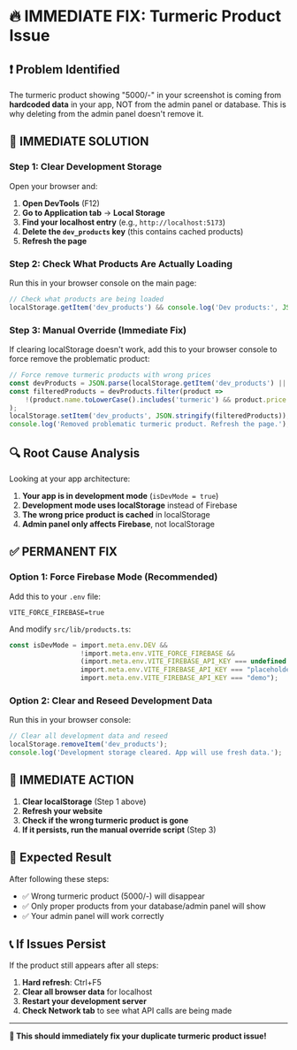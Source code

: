 # 🔥 IMMEDIATE FIX: Turmeric Product Issue

## ❗ Problem Identified

The turmeric product showing "5000/-" in your screenshot is coming from **hardcoded data** in your app, NOT from the admin panel or database. This is why deleting from the admin panel doesn't remove it.

## 🎯 IMMEDIATE SOLUTION 

### Step 1: Clear Development Storage

Open your browser and:

1. **Open DevTools** (F12)
2. **Go to Application tab** → **Local Storage** 
3. **Find your localhost entry** (e.g., `http://localhost:5173`)
4. **Delete the `dev_products` key** (this contains cached products)
5. **Refresh the page**

### Step 2: Check What Products Are Actually Loading

Run this in your browser console on the main page:

```javascript
// Check what products are being loaded
localStorage.getItem('dev_products') && console.log('Dev products:', JSON.parse(localStorage.getItem('dev_products')));
```

### Step 3: Manual Override (Immediate Fix)

If clearing localStorage doesn't work, add this to your browser console to force remove the problematic product:

```javascript
// Force remove turmeric products with wrong prices
const devProducts = JSON.parse(localStorage.getItem('dev_products') || '[]');
const filteredProducts = devProducts.filter(product => 
    !(product.name.toLowerCase().includes('turmeric') && product.price.includes('5000'))
);
localStorage.setItem('dev_products', JSON.stringify(filteredProducts));
console.log('Removed problematic turmeric product. Refresh the page.');
```

## 🔍 Root Cause Analysis

Looking at your app architecture:

1. **Your app is in development mode** (`isDevMode = true`)
2. **Development mode uses localStorage** instead of Firebase
3. **The wrong price product is cached** in localStorage
4. **Admin panel only affects Firebase**, not localStorage

## ✅ PERMANENT FIX

### Option 1: Force Firebase Mode (Recommended)

Add this to your `.env` file:
```env
VITE_FORCE_FIREBASE=true
```

And modify `src/lib/products.ts`:
```typescript
const isDevMode = import.meta.env.DEV && 
                  !import.meta.env.VITE_FORCE_FIREBASE &&
                  (import.meta.env.VITE_FIREBASE_API_KEY === undefined || 
                  import.meta.env.VITE_FIREBASE_API_KEY === "placeholder-api-key" ||
                  import.meta.env.VITE_FIREBASE_API_KEY === "demo");
```

### Option 2: Clear and Reseed Development Data

Run this in your browser console:
```javascript
// Clear all development data and reseed
localStorage.removeItem('dev_products');
console.log('Development storage cleared. App will use fresh data.');
```

## 🚨 IMMEDIATE ACTION

1. **Clear localStorage** (Step 1 above)
2. **Refresh your website**
3. **Check if the wrong turmeric product is gone**
4. **If it persists, run the manual override script** (Step 3)

## 🎯 Expected Result

After following these steps:
- ✅ Wrong turmeric product (5000/-) will disappear
- ✅ Only proper products from your database/admin panel will show
- ✅ Your admin panel will work correctly

## 📞 If Issues Persist

If the product still appears after all steps:

1. **Hard refresh**: Ctrl+F5
2. **Clear all browser data** for localhost
3. **Restart your development server**
4. **Check Network tab** to see what API calls are being made

---

**🎉 This should immediately fix your duplicate turmeric product issue!**